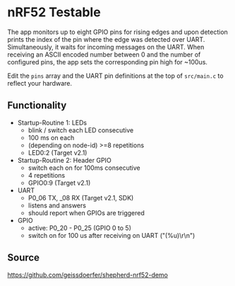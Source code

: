 # nRF52 Testable

The app monitors up to eight GPIO pins for rising edges and upon detection prints the index of the pin where the edge was detected over UART. Simultaneously, it waits for incoming messages on the UART. When receiving an ASCII encoded number between 0 and the number of configured pins, the app sets the corresponding pin high for ~100us.

Edit the `pins` array and the UART pin definitions at the top of `src/main.c` to reflect your hardware.

## Functionality

- Startup-Routine 1: LEDs
    - blink / switch each LED consecutive
    - 100 ms on each
    - (depending on node-id) >=8 repetitions 
    - LED0:2 (Target v2.1)
- Startup-Routine 2: Header GPIO
  - switch each on for 100ms consecutive
  - 4 repetitions
  - GPIO0:9 (Target v2.1)
- UART
    - P0_06 TX, _08 RX (Target v2.1, SDK)
    - listens and answers
    - should report when GPIOs are triggered
- GPIO
    - active: P0_20 - P0_25 (GPIO 0 to 5)
    - switch on for 100 us after receiving on UART ("(%u)\r\n")

## Source

https://github.com/geissdoerfer/shepherd-nrf52-demo
